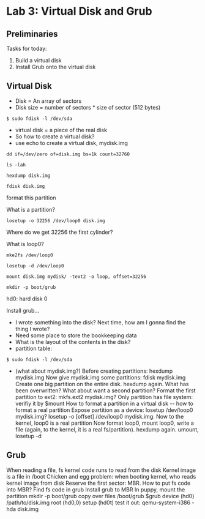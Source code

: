 # Lab 3: Virtual Disk and Grub
## Preliminaries
Tasks for today:
1. Build a virtual disk
2. Install Grub onto the virtual disk

## Virtual Disk
* Disk = An array of sectors
* Disk size = number of sectors * size of sector (512 bytes)

```
$ sudo fdisk -l /dev/sda
```
* virtual disk = a piece of the real disk
* So how to create a virtual disk?
* use echo to create a virtual disk, mydisk.img
```
dd if=/dev/zero of=disk.img bs=1k count=32760
```

```
ls -lah

hexdump disk.img

fdisk disk.img
```

format this partition

What is a partition?

```
losetup -o 32256 /dev/loop0 disk.img
```
Where do we get 32256 the first cylinder? 

What is loop0?

```
mke2fs /dev/loop0
```

```
losetup -d /dev/loop0
```

```
mount disk.img mydisk/ -text2 -o loop, offset=32256
```

```
mkdir -p boot/grub
```

hd0: hard disk 0

Install grub...

* I wrote something into the disk? Next time, how am I gonna find the thing I wrote?
* Need some place to store the bookkeeping data
* What is the layout of the contents in the disk?
* partition table:
```
$ sudo fdisk -l /dev/sda 
```
*  (what about mydisk.img?)
Before creating partitions: hexdump mydisk.img
Now give mydisk.img some partitions: fdisk mydisk.img
Create one big partition on the entire disk. hexdump again. What has been overwritten?
What about want a second partition?
Format the first partition to ext2: mkfs.ext2 mydisk.img?
Only partition has file system: verifiy it by $mount
How to format a partition in a virtual disk -- how to format a real partition
Expose partition as a device: losetup /dev/loop0 mydisk.img?
losetup -o [offset] /dev/loop0 mydisk.img. Now to the kernel, loop0 is a real partition
Now format loop0, mount loop0, write a file (again, to the kernel, it is a real fs/partition). hexdump again. umount, losetup -d

## Grub
When reading a file, fs kernel code runs to read from the disk
Kernel image is a file in /boot
Chicken and egg problem: when booting kernel, who reads kernel image from disk
Reserve the first sector: MBR. How to put fs code into MBR?
Find fs code in grub
Install grub to MBR
In puppy, mount the partition
mkdir -p boot/grub
copy over files /boot/grub
$grub
device (hd0) /path/to/disk.img
root (hd0,0)
setup (hd0t)
test it out: qemu-system-i386 -hda disk.img

